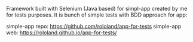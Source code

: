Framework built with Selenium (Java based) for simpl-app created by me for tests purposes.
It is bunch of simple tests with BDD approach for app:

simple-app repo: https://github.com/rololand/app-for-tests
simple-app web: https://rololand.github.io/app-for-tests/
